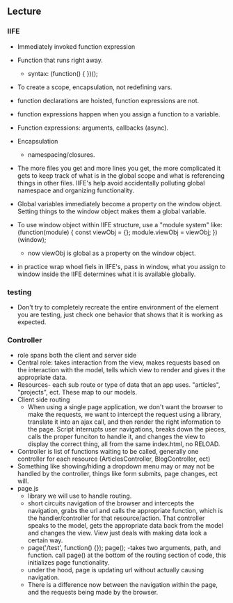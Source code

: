 ## Lecture
### IIFE
- Immediately invoked function expression
- Function that runs right away. 
  - syntax:
  (function() {
  })();
- To create a scope, encapsulation, not redefining vars. 
- function declarations are hoisted, function expressions are not.
- function expressions happen when you assign a function to a variable. 
- Function expressions: arguments, callbacks (async). 
- Encapsulation
  - namespacing/closures. 
- The more files you get and more lines you get, the more complicated it gets to keep track of what is in the global scope and what is referencing things in other files. IIFE's help avoid accidentally polluting global namespace and organizing functionality.

- Global variables immediately become a property on the window object. Setting things to the window object makes them a global variable. 
- To use window object within IIFE structure, use a "module system" like:
  (function(module) {
    const viewObj = {};
    module.viewObj = viewObj;
  })(window);
  - now viewObj is global as a property on the window object.
- in practice wrap whoel fiels in IIFE's, pass in window, what you assign to window inside the IIFE determines what it is available globally.

### testing
- Don't try to completely recreate the entire environment of the element you are testing, just check one behavior that shows that it is working as expected.

### Controller
- role spans both the client and server side
- Central role: takes interaction from the view, makes requests based on the interaction with the model, tells which view to render and gives it the appropriate data. 
- Resources- each sub route or type of data that an app uses. "articles", "projects", ect. These map to our models.
- Client side routing
  - When using a single page application, we don't want the browser to make the requests, we want to intercept the request using a library, translate it into an ajax call, and then render the right information to the page. Script interrupts user navigations, breaks down the pieces, calls the proper funciton to handle it, and changes the view to display the correct thing, all from the same index.html, no RELOAD.
- Controller is list of functions waiting to be called, generally one controller for each resource (ArticlesController, BlogController, ect)
- Something like showing/hiding a dropdown menu may or may not be handled by the controller, things like form submits, page changes, ect will.
- page.js
  - library we will use to handle routing. 
  - short circuits navigation of the browser and intercepts the navigation, grabs the url and calls the appropriate function, which is the handler/controller for that resource/action. That controller speaks to the model, gets the appropriate data back from the model and changes the view. View just deals with making data look a certain way.
  - page('/test', function() {}); page(); 
    -takes two arguments, path, and function. call page() at the bottom of the routing section of code, this initializes page functionality. 
  - under the hood, page is updating url without actually causing navigation.
  - There is a difference now between the navigation within the page, and the requests being made by the browser. 
